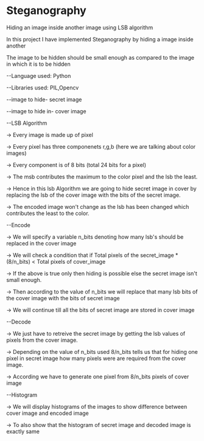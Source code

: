 # Steganography
Hiding an image inside another image using LSB algorithm

In this project I have implemented Steganography by hiding a image inside another

The image to be hidden should be small enough as compared to the image in which it is to be hidden

--Language used:
Python

--Libraries used:
PIL,Opencv

--image to hide- secret image

--image to hide in- cover image

--LSB Algorithm

-> Every image is made up of pixel

-> Every pixel has three componenets r,g,b (here we are talking about color images)

-> Every component is of 8 bits (total 24 bits for a pixel)

-> The msb contributes the maximum to the color pixel and the lsb the least.

-> Hence in this lsb Algorithm we are going to hide secret image in cover by replacing the lsb of the cover image with the bits of the 
   secret image.

-> The encoded image won't change as the lsb has been changed which contributes the least to the color.

--Encode

-> We will specify a variable n_bits denoting how many lsb's should be replaced in the cover image

-> We will check a condition that if Total pixels of the secret_image * (8/n_bits) < Total pixels of cover_image

-> If the above is true only then hiding is possible else the secret image isn't small enough.

-> Then according to the value of n_bits we will replace that many lsb bits  of the cover image with the bits of 
   secret image

-> We will continue till all the bits of secret image are stored in cover image

--Decode

-> We just have to retreive the secret image by getting the lsb values of pixels from the cover image.

-> Depending on the value of n_bits used 8/n_bits tells us that for hiding one pixel in secret image how many pixels were are required from 
   the cover image.

-> According we have to generate one pixel from 8/n_bits pixels of cover image


--Histogram

-> We will display histograms of the images to show difference between cover image and encoded image

-> To also show that the histogram of secret image and decoded image is exactly same
